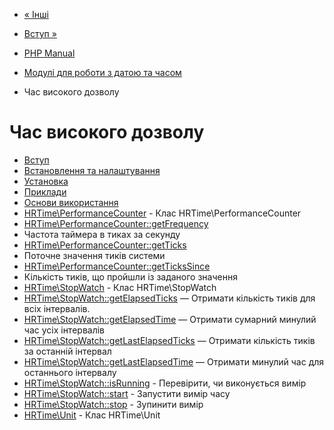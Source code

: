 - [« Інші](timezones.others.md)
- [Вступ »](intro.hrtime.md)

- [PHP Manual](index.md)
- [Модулі для роботи з датою та часом](refs.calendar.md)
- Час високого дозволу

# Час високого дозволу

- [Вступ](intro.hrtime.md)
- [Встановлення та налаштування](hrtime.setup.md)
- [Установка](hrtime.installation.md)
- [Приклади](hrtime.examples.md)
- [Основи використання](hrtime.example.basic.md)
- [HRTime\PerformanceCounter](class.hrtime-performancecounter.md) -
Клас HRTime\PerformanceCounter
- [HRTime\PerformanceCounter::getFrequency](hrtime-performancecounter.getfrequency.md)
- Частота таймера в тиках за секунду
- [HRTime\PerformanceCounter::getTicks](hrtime-performancecounter.getticks.md)
- Поточне значення тиків системи
- [HRTime\PerformanceCounter::getTicksSince](hrtime-performancecounter.gettickssince.md)
- Кількість тиків, що пройшли із заданого значення
- [HRTime\StopWatch](class.hrtime-stopwatch.md) - Клас
HRTime\StopWatch
- [HRTime\StopWatch::getElapsedTicks](hrtime-stopwatch.getelapsedticks.md)
— Отримати кількість тиків для всіх інтервалів.
- [HRTime\StopWatch::getElapsedTime](hrtime-stopwatch.getelapsedtime.md)
— Отримати сумарний минулий час усіх інтервалів
- [HRTime\StopWatch::getLastElapsedTicks](hrtime-stopwatch.getlastelapsedticks.md)
— Отримати кількість тиків за останній інтервал
- [HRTime\StopWatch::getLastElapsedTime](hrtime-stopwatch.getlastelapsedtime.md)
— Отримати минулий час для останнього інтервалу
- [HRTime\StopWatch::isRunning](hrtime-stopwatch.isrunning.md) -
Перевірити, чи виконується вимір
- [HRTime\StopWatch::start](hrtime-stopwatch.start.md) -
Запустити вимір часу
- [HRTime\StopWatch::stop](hrtime-stopwatch.stop.md) -
Зупинити вимір
- [HRTime\Unit](class.hrtime-unit.md) - Клас HRTime\Unit
